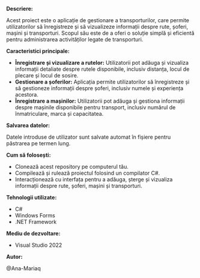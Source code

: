 **Descriere:**

Acest proiect este o aplicație de gestionare a transporturilor, care permite utilizatorilor să înregistreze și să vizualizeze informații despre rute, șoferi, mașini și transporturi. Scopul său este de a oferi o soluție simplă și eficientă pentru administrarea activităților legate de transporturi.

**Caracteristici principale:**

- **Înregistrare și vizualizare a rutelor:** Utilizatorii pot adăuga și vizualiza informații detaliate despre rutele disponibile, inclusiv distanța, locul de plecare și locul de sosire.
- **Gestionare a șoferilor:** Aplicația permite utilizatorilor să înregistreze și să gestioneze informații despre șoferi, inclusiv numele și experiența acestora.
- **Înregistrare a mașinilor:** Utilizatorii pot adăuga și gestiona informații despre mașinile disponibile pentru transport, inclusiv numărul de înmatriculare, marca și capacitatea.

**Salvarea datelor:**

Datele introduse de utilizator sunt salvate automat în fișiere pentru păstrarea pe termen lung.

**Cum să folosești:**

- Clonează acest repository pe computerul tău.
- Compilează și rulează proiectul folosind un compilator C#.
- Interacționează cu interfața pentru a adăuga, șterge și vizualiza informații despre rute, șoferi, mașini și transporturi.
  
**Tehnologii utilizate:**

- C#
- Windows Forms
- .NET Framework

**Mediu de dezvoltare:**

- Visual Studio 2022
  
**Autor:**

@Ana-Mariaq

